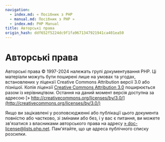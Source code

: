 ```yaml
---
navigation:
  - index.md: « Посібник з PHP
  - manual.md: Посібник з PHP »
  - index.md: PHP Manual
title: Авторські права
origin_hash: ddf652f5224dc9f1fa9671347921941ca401ea50
---
```

# Авторські права

Авторські права © 1997-2024 належать групі документування PHP. Ці матеріали можуть бути поширені лише на умовах та угодах, встановлених у ліцензії Creative Commons Attribution версії 3.0 або пізнішої. Копія ліцензії [Creative Commons Attribution 3.0](cc.license.md) поширюється разом із керівництвом. Остання на даний момент версія доступна за адресою [» http://creativecommons.org/licenses/by/3.0/](http://creativecommons.org/licenses/by/3.0/)

Якщо ви зацікавлені у розповсюдженні або публікації цього документа повністю або частково, зі змінами або без, і у вас є питання, ви можете зв'язатися з власниками авторського права на адресу [» doc-license@lists.php.net](mailto:doc-license@lists.php.net). Пам'ятайте, що це адреса публічного списку розсилки.
